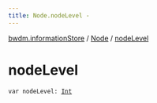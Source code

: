 ```yaml
---
title: Node.nodeLevel - 
---
```


[bwdm.informationStore](../index.html) / [Node](index.html) / [nodeLevel](./node-level.html)

# nodeLevel

`var nodeLevel: `[`Int`](https://kotlinlang.org/api/latest/jvm/stdlib/kotlin/-int/index.html)